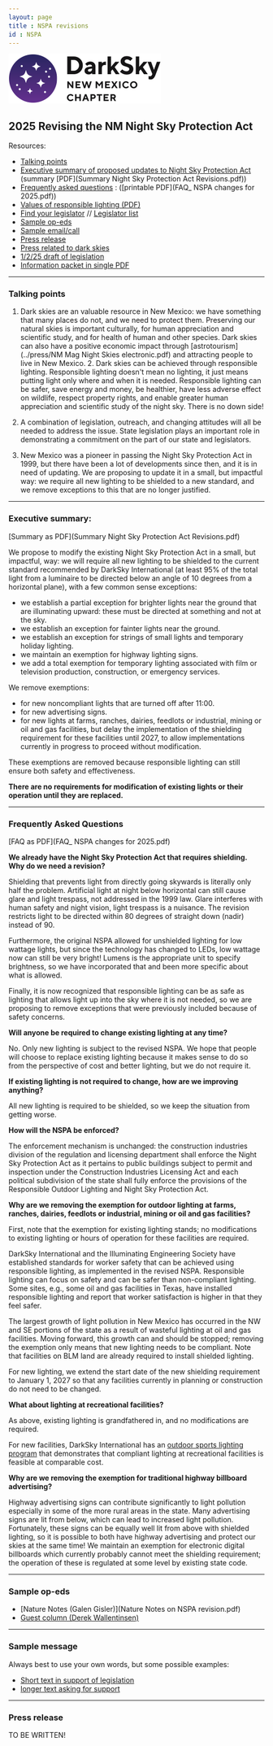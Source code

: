 ```yaml
---
layout: page
title : NSPA revisions
id : NSPA
---
```


![logo](../logo.png)

## 2025 Revising the NM Night Sky Protection Act

Resources:
- [Talking points](#points)
- [Executive summary of proposed updates to Night Sky Protection Act](#exec)  (summary [PDF](Summary Night Sky Protection Act Revisions.pdf))
- [Frequently asked questions](#faq) : ([printable PDF](FAQ_ NSPA changes for 2025.pdf))
- [Values of responsible lighting (PDF)](../Values_of_Responsible_Lighting.pdf)
- [Find your legislator](https://www.nmlegis.gov/members/find_my_legislator) // [Legislator list](https://www.nmlegis.gov/members/Legislator_List)
- [Sample op-eds](#oped)
- [Sample email/call](#sample)
- [Press release](#release)
- [Press related to dark skies](../press/press)
- [1/2/25 draft of legislation](228608.4.pdf)
- [Information packet in single PDF](NSPARevisionsPackage.pdf)

***************
<A NAME=points></A>
### Talking points

1. Dark skies are an valuable resource in New Mexico: we have
something that many places do not, and we need to protect them.
Preserving our natural skies is important culturally, for human
appreciation and scientific study, and for health of human and other
species.  Dark skies can also have a positive economic impact through
[astrotourism](../press/NM Mag Night Skies electronic.pdf) and attracting people to live in New Mexico.  2. Dark skies can be achieved through responsible lighting. Responsible
lighting doesn't mean no lighting, it just means putting light only
where and when it is needed.  Responsible lighting can
be safer, save energy and money, be healthier, have less adverse
effect on wildlife, respect property rights, and enable greater
human appreciation and scientific study of the night sky. There is
no down side!

3. A combination of legislation, outreach, and changing attitudes
will all be needed to address the issue. State legislation plays
an important role in demonstrating a commitment on the part of our
state and legislators.

4. New Mexico was a pioneer in passing the Night Sky Protection Act
in 1999, but there have been a lot of developments since then, and
it is in need of updating. We are proposing to update it in a small,
but impactful way: we require all new lighting to be shielded to a
new standard, and we remove exceptions to this that are no longer
justified.

***************
<A NAME=exec></A>
### Executive summary: 


[Summary as PDF](Summary Night Sky Protection Act Revisions.pdf)

We propose to modify the existing Night Sky Protection Act in a small, but impactful, way: we will require all new lighting to be shielded to the current standard recommended by DarkSky International (at least 95% of the total light from a luminaire to be directed below an angle of 10 degrees from a horizontal plane), with a few common sense exceptions:
- we establish a partial exception for brighter lights near the ground that are illuminating upward: these must be directed at something and not at the sky.
- we establish an exception for fainter lights near the ground.
- we establish an exception for strings of small lights and temporary holiday lighting.
- we maintain an exemption for highway lighting signs.
- we add a total exemption for temporary lighting associated with film or television production, construction, or emergency services.

We remove exemptions:
- for new noncompliant lights that are turned off after 11:00. 
- for new advertising signs.
- for new lights at farms, ranches, dairies, feedlots or industrial, mining or oil and gas facilities, but delay the implementation of the shielding requirement for these facilities until 2027, to allow implementations currently in progress to proceed without modification. 

These exemptions are removed because responsible lighting can still ensure both safety and effectiveness.

**There are no requirements for modification of existing lights or their operation until they are replaced.**

***************
<A NAME=faq></A>
### Frequently Asked Questions

[FAQ as PDF](FAQ_ NSPA changes for 2025.pdf)

**We already have the Night Sky Protection Act that requires shielding. Why do we need a revision?**

Shielding that prevents light from directly going skywards is
literally only half the problem. Artificial light at night below
horizontal can still cause glare and light trespass, not addressed
in the 1999 law. Glare interferes with human safety and night vision,
light trespass is a nuisance.  The revision restricts light to be
directed within 80 degrees of straight down (nadir) instead of 90.

Furthermore, the original NSPA allowed for unshielded lighting for
low wattage lights, but since the technology has changed to LEDs,
low wattage now can still be very bright! Lumens is the appropriate
unit to specify brightness, so we have incorporated that and been
more specific about what is allowed.

Finally, it is now recognized that responsible lighting can be as
safe as lighting that allows light up into the sky where it is not
needed, so we are proposing to remove exceptions that were previously
included because of safety concerns.

**Will anyone be required to change existing lighting at any time?**

No. Only new lighting is subject to the revised NSPA. We hope that people will choose to replace existing lighting because it makes sense to do so from the perspective of cost and better lighting, but we do not require it.

**If existing lighting is not required to change, how are we improving anything?**

All new lighting is required to be shielded, so we keep the situation from getting worse. 

**How will the NSPA be enforced?**

The enforcement mechanism is unchanged: the construction industries
division of the regulation and licensing department shall enforce
the Night Sky Protection Act as it pertains to public buildings
subject to permit and inspection under the Construction Industries
Licensing Act and each political subdivision of the state shall
fully enforce the provisions of the Responsible Outdoor Lighting
and Night Sky Protection Act.


**Why are we removing the exemption for outdoor lighting at farms, ranches, dairies, feedlots or industrial, mining or oil and gas facilities?**

First, note that the exemption for existing lighting stands; no
modifications to existing lighting or hours of operation for these
facilities are required.

DarkSky International and the Illuminating Engineering Society have
established standards for worker safety that can be achieved using
responsible lighting, as implemented in the revised NSPA. Responsible
lighting can focus on safety and can be safer than non-compliant
lighting. Some sites, e.g., some oil and gas facilities in Texas,
have installed responsible lighting and report that worker satisfaction
is higher in that they feel safer.

The largest growth of light pollution in New Mexico has occurred
in the NW and SE portions of the state as a result of wasteful
lighting at oil and gas facilities. Moving forward, this growth can
and should be stopped; removing the exemption only means that new
lighting needs to be compliant. Note that facilities on BLM land
are already required to install shielded lighting.

For new lighting, we extend the start date of the new shielding
requirement to January 1, 2027 so that any facilities currently in
planning or construction do not need to be changed.


**What about lighting at recreational facilities?**

As above, existing lighting is grandfathered in, and no modifications are required.

For new facilities, DarkSky International has an
[outdoor sports lighting program](https://darksky.org/what-we-do/darksky-approved/outdoor-sports-lighting/) that
demonstrates that compliant lighting at recreational facilities is
feasible at comparable cost.

**Why are we removing the exemption for traditional highway billboard advertising?**

Highway advertising signs can contribute significantly to light
pollution especially in some of the more rural areas in the state.
Many advertising signs are lit from below, which can lead to increased
light pollution. Fortunately, these signs can be equally well lit
from above with shielded lighting, so it is possible to both have
highway advertising and protect our skies at the same time!  We
maintain an exemption for electronic digital billboards which
currently probably cannot meet the shielding requirement; the
operation of these is regulated at some level by existing state
code.



***************
<A NAME=oped></A>
### Sample op-eds

- [Nature Notes (Galen Gisler)](Nature Notes on NSPA revision.pdf)
- [Guest column (Derek Wallentinsen)](GUEST-COLUMN-ROLNSPA.pdf)

***************
<A NAME=sample></A>
### Sample message

Always best to use your own words, but some possible examples:

- [Short text in support of legislation](email_short.md)
- [longer text asking for support](email_long.md)


***************
<A NAME=release></A>
### Press release

TO BE WRITTEN!
